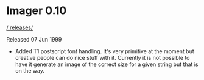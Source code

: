 # Imager 0.10

[ / ](..) [releases/](./)

Released 07 Jun 1999

- Added T1 postscript font handling. It's very primitive  at the moment but creative people can do nice stuff   with it.  Currently it is not possible to have it   generate an image of the correct size for a given string   but that is on the way.
